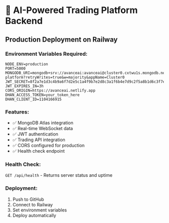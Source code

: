 # 🚀 AI-Powered Trading Platform Backend

## Production Deployment on Railway

### Environment Variables Required:
```
NODE_ENV=production
PORT=5000
MONGODB_URI=mongodb+srv://avanceai:avanceai@cluster0.cxtwu1s.mongodb.net/trading-platform?retryWrites=true&w=majority&appName=Cluster0
JWT_SECRET=8f2a7e1d3c4b9a6f7d2e5c1a4f9b7e2d8c3a1f6b4e7d9c2f5a8b1d6c3f7e9a2f
JWT_EXPIRES_IN=3h
CORS_ORIGIN=https://avanceai.netlify.app
DHAN_ACCESS_TOKEN=your_token_here
DHAN_CLIENT_ID=1104166915
```

### Features:
- ✅ MongoDB Atlas integration
- ✅ Real-time WebSocket data
- ✅ JWT authentication
- ✅ Trading API integration
- ✅ CORS configured for production
- ✅ Health check endpoint

### Health Check:
`GET /api/health` - Returns server status and uptime

### Deployment:
1. Push to GitHub
2. Connect to Railway
3. Set environment variables
4. Deploy automatically